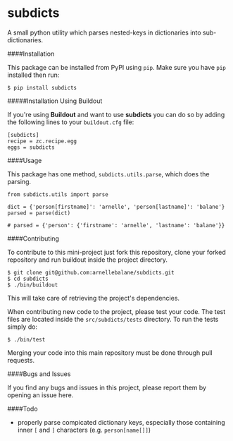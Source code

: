 subdicts
========

A small python utility which parses nested-keys in dictionaries into sub-dictionaries.

####Installation

This package can be installed from PyPI using `pip`. Make sure you have `pip` installed 
then run:

```
$ pip install subdicts
```

#####Installation Using Buildout

If you're using __Buildout__ and want to use __subdicts__ you can do so by adding the 
following lines to your `buildout.cfg` file:

```
[subdicts]
recipe = zc.recipe.egg
eggs = subdicts
```

####Usage

This package has one method, `subdicts.utils.parse`, which does the parsing.

```
from subdicts.utils import parse

dict = {'person[firstname]': 'arnelle', 'person[lastname]': 'balane'}
parsed = parse(dict)

# parsed = {'person': {'firstname': 'arnelle', 'lastname': 'balane'}}
```

####Contributing

To contribute to this mini-project just fork this repository, clone your forked repository 
and run buildout inside the project directory.

```
$ git clone git@github.com:arnellebalane/subdicts.git
$ cd subdicts
$ ./bin/buildout
```

This will take care of retrieving the project's dependencies.

When contributing new code to the project, please test your code. The test files are 
located inside the `src/subdicts/tests` directory. To run the tests simply do:

```
$ ./bin/test
```

Merging your code into this main repository must be done through pull requests.

####Bugs and Issues

If you find any bugs and issues in this project, please report them by opening an
issue here.

####Todo

- properly parse compicated dictionary keys, especially those containing inner `[` and 
  `]` characters (e.g. `person[name[]]`)

